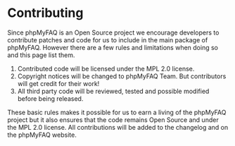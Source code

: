 # Contributing

Since phpMyFAQ is an Open Source project we encourage developers to contribute patches and code for us to include in the
main package of phpMyFAQ. However there are a few rules and limitations when doing so and this page list them.

1. Contributed code will be licensed under the MPL 2.0 license.
2. Copyright notices will be changed to phpMyFAQ Team. But contributors will get credit for their work!
3. All third party code will be reviewed, tested and possible modified before being released.

These basic rules makes it possible for us to earn a living of the phpMyFAQ project but it also ensures that the code
remains Open Source and under the MPL 2.0 license. All contributions will be added to the changelog and on the phpMyFAQ
website.
